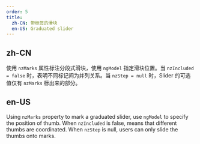 ```yaml
---
order: 5
title:
  zh-CN: 带标签的滑块
  en-US: Graduated slider
---
```


## zh-CN

使用 `nzMarks` 属性标注分段式滑块，使用 `ngModel` 指定滑块位置。当 `nzIncluded = false` 时，表明不同标记间为并列关系。当 `nzStep = null` 时，Slider 的可选值仅有 `nzMarks` 标出来的部分。

## en-US

Using `nzMarks` property to mark a graduated slider, use `ngModel` to specify the position of thumb. When `nzIncluded` is false, means that different thumbs are coordinated. When `nzStep` is null, users can only slide the thumbs onto marks.
